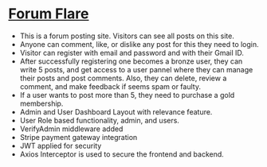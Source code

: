 # [Forum Flare](https://forum-flare.web.app)

- This is a forum posting site. Visitors can see all posts on this site.
- Anyone can comment, like, or dislike any post for this they need to login.
- Visitor can register with email and password and with their Gmail ID.
- After successfully registering one becomes a bronze user, they can write 5 posts, and get access to a user pannel where they can manage their posts and post comments. Also, they can delete, review a comment, and make feedback if seems spam or faulty.
- If a user wants to post more than 5, they need to purchase a gold membership.
- Admin and User Dashboard Layout with relevance feature.
- User Role based functionality, admin, and users.
- VerifyAdmin middleware added
- Stripe payment gateway integration
- JWT applied for security
- Axios Interceptor is used to secure the frontend and backend.
